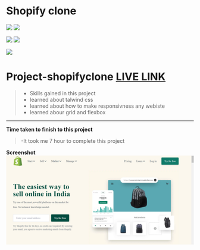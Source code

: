 # Shopify clone
![](https://img.shields.io/badge/Full%20stack--Js%20%20bootcamp-Ineuron%20-yellowgreen)
![](https://img.shields.io/badge/Hitesh%20choudhary-LCO-orange)

![](https://img.shields.io/badge/HTML-CSS-lightgrey)
![](https://img.shields.io/badge/LIVE--CLASS-PROJECT--1-yellowgreen)

![](https://img.shields.io/badge/Rishu%20srivastava-BCA-orange)

# **Project-shopifyclone** [LIVE LINK](https://shopifyc-lone.netlify.app/)
>- Skills gained in this project
 >- learned about talwind css
 >- learned about how to make responsivness any webiste
 >- learned abour grid and flexbox
 
 ***
 **Time taken to finish to this project**
 
 >-It took me 7 hour to complete this project 

 **Screenshot**
 ![](./screenshot/shopify.PNG)